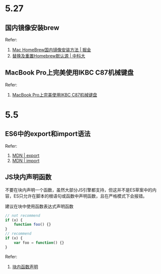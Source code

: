 # 5.27

## 国内镜像安装brew

Refer:

1. [Mac HomeBrew国内镜像安装方法 | 掘金](https://juejin.im/post/5c738bacf265da2deb6aaf97)
2. [替换及重置Homebrew默认源 | 中科大](https://lug.ustc.edu.cn/wiki/mirrors/help/brew.git)

## MacBook Pro上完美使用IKBC C87机械键盘

Refer:

1. [MacBook Pro上完美使用IKBC C87机械键盘]([http://hshsh.me/post/2017-03-04-ikbc-keyboard-on-mac/](http://hshsh.me/post/2017-03-04-ikbc-keyboard-on-mac/))

# 5.5

## ES6中的export和import语法

Refer:

1. [MDN | export](https://developer.mozilla.org/en-US/docs/Web/JavaScript/Reference/Statements/export)
2. [MDN | import](https://developer.mozilla.org/en-US/docs/Web/JavaScript/Reference/Statements/import)

## JS块内声明函数

不要在块内声明一个函数，虽然大部分JS引擎都支持，但这并不是ES草案中的内容，ES只允许在脚本的根语句或函数中声明函数，且在严格模式下会报错。

建议在块中使用函数表达式声明函数

```js
// not recommend
if (x) {
  	function foo() {}
}
// recommend
if (x) {
  	var foo = function() {}
}
```

Refer:

1. [块内函数声明](https://www.kancloud.cn/wizardforcel/google-javascript-style-guide/148102)